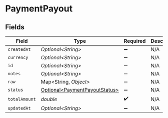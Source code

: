 # PaymentPayout


## Fields

| Field                                                                        | Type                                                                         | Required                                                                     | Description                                                                  |
| ---------------------------------------------------------------------------- | ---------------------------------------------------------------------------- | ---------------------------------------------------------------------------- | ---------------------------------------------------------------------------- |
| `createdAt`                                                                  | *Optional\<String>*                                                          | :heavy_minus_sign:                                                           | N/A                                                                          |
| `currency`                                                                   | *Optional\<String>*                                                          | :heavy_minus_sign:                                                           | N/A                                                                          |
| `id`                                                                         | *Optional\<String>*                                                          | :heavy_minus_sign:                                                           | N/A                                                                          |
| `notes`                                                                      | *Optional\<String>*                                                          | :heavy_minus_sign:                                                           | N/A                                                                          |
| `raw`                                                                        | Map\<String, *Object*>                                                       | :heavy_minus_sign:                                                           | N/A                                                                          |
| `status`                                                                     | [Optional\<PaymentPayoutStatus>](../../models/shared/PaymentPayoutStatus.md) | :heavy_minus_sign:                                                           | N/A                                                                          |
| `totalAmount`                                                                | *double*                                                                     | :heavy_check_mark:                                                           | N/A                                                                          |
| `updatedAt`                                                                  | *Optional\<String>*                                                          | :heavy_minus_sign:                                                           | N/A                                                                          |
